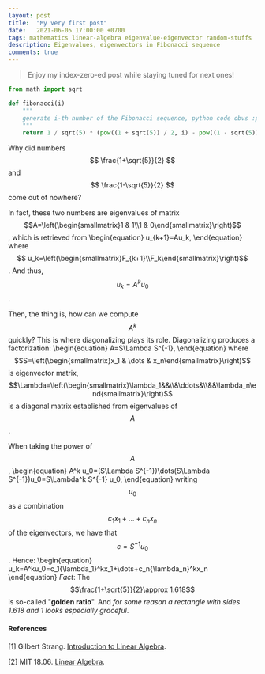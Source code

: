 ```yaml
---
layout: post
title:  "My very first post"
date:   2021-06-05 17:00:00 +0700
tags: mathematics linear-algebra eigenvalue-eigenvector random-stuffs
description: Eigenvalues, eigenvectors in Fibonacci sequence
comments: true
---
```

> Enjoy my index-zero-ed post while staying tuned for next ones!  

<!-- excerpt-end -->

```python
from math import sqrt

def fibonacci(i)
	"""
	generate i-th number of the Fibonacci sequence, python code obvs :p
	"""
	return 1 / sqrt(5) * (pow((1 + sqrt(5)) / 2, i) - pow((1 - sqrt(5)) / 2, i))
```

Why did numbers $$ \frac{1+\sqrt{5}}{2} $$ and $$ \frac{1-\sqrt{5}}{2} $$ come out of nowhere?

In fact, these two numbers are eigenvalues of matrix $$A=\left(\begin{smallmatrix}1 & 1\\1 & 0\end{smallmatrix}\right)$$, which is retrieved from
\begin{equation}
u_{k+1}=Au_k,
\end{equation}
where $$ u_k=\left(\begin{smallmatrix}F_{k+1}\\F_k\end{smallmatrix}\right)$$.
And thus, $$ u_k=A^k u_0 $$.

Then, the thing is, how can we compute $$A^k$$ quickly? This is where diagonalizing plays its role. Diagonalizing produces a factorization:
\begin{equation}
A=S\Lambda S^{-1},
\end{equation}
where $$S=\left(\begin{smallmatrix}x_1 & \dots & x_n\end{smallmatrix}\right)$$ is eigenvector matrix, $$\Lambda=\left(\begin{smallmatrix}\lambda_1&&\\&\ddots&\\&&\lambda_n\end{smallmatrix}\right)$$ is a diagonal matrix established from eigenvalues of $$A$$.  

When taking the power of $$A$$,
\begin{equation}
A^k u_0=(S\Lambda S^{-1})\dots(S\Lambda S^{-1})u_0=S\Lambda^k S^{-1} u_0,
\end{equation}
writing $$u_0$$ as a combination $$c_1x_1+\dots+c_nx_n$$ of the eigenvectors, we have that $$c=S^{-1}u_0$$. Hence:
\begin{equation}
u_k=A^ku_0=c_1{\lambda_1}^kx_1+\dots+c_n{\lambda_n}^kx_n
\end{equation}
*Fact*: The $$\frac{1+\sqrt{5}}{2}\approx 1.618$$ is so-called "**golden ratio**". And *for some reason a rectangle with sides 1.618 and 1 looks especially graceful*.

#### References
[1] Gilbert Strang. [Introduction to Linear Algebra](http://math.mit.edu/~gs/linearalgebra/).  

[2] MIT 18.06. [Linear Algebra](https://ocw.mit.edu/courses/mathematics/18-06-linear-algebra-spring-2010/).

